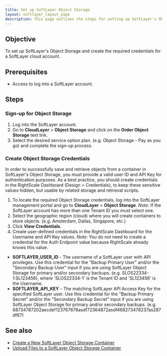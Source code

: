 ```yaml
---
title: Set up SoftLayer Object Storage
layout: softlayer_layout_page
description: This page outlines the steps for setting up SoftLayer's Object Storage and creating the required credentials for a SoftLayer cloud account.
---
```


## Objective

To set up SoftLayer's Object Storage and create the required credentials for a SoftLayer cloud account.

## Prerequisites

* Access to log into a SoftLayer account.

## Steps

### Sign-up for Object Storage

1. Log into the SoftLayer account. 
2. Go to **CloudLayer** > **Object Storage** and click on the **Order Object Storage** text link.
3. Select the desired service option plan. (e.g. Object Storage - Pay as you go) and complete the sign-up process.

### Create Object Storage Credentials

In order to successfully save and retrieve objects from a container in SoftLayer's Object Storage, you must provide a valid user ID and API Key for authentication purposes. As a best practice, you should create credentials in the RightScale Dashboard (Design > Credentials), to keep these sensitive values hidden, but usable by related storage and retrieval scripts.

1. To locate the required Object Storage credentials, log into the SoftLayer management portal and go to **CloudLayer** > **Object Storage**. *Note*: If the SoftLayer account has more than one Tenant ID you must select one.
2. Select the geographic region (cloud) where you will create containers to store objects. (e.g. Amsterdam, Dallas, Singapore, etc.)
3. Click **View Credentials**.
4. Create user-defined credentials in the RightScale Dashboard for the Username and API Key values. *Note*: You do not need to create a credential for the Auth Endpoint value because RightScale already knows this value.
  * **SOFTLAYER\_USER\_ID** - The username of a SoftLayer user with API privileges. Use this credential for the "Backup Primary User" and/or the "Secondary Backup User" input if you are using SoftLayer Object Storage for primary and/or secondary backups. (e.g. SLOS22334-1:SL123456), where 'SLOS22334-1' is the Tenant ID and 'SL123456' is the Username.
  * **SOFTLAYER\_API\_KEY** -  The matching SoftLayer API Access Key for the specified SoftLayer user. Use this credential for the "Backup Primary Secret" and/or the "Secondary Backup Secret" input if you are using SoftLayer Object Storage for primary and/or secondary backups. (e.g. 68734787202aecdef123767678asdf72364872asdf468273478237as287df67)

## See also

- [Create a New SoftLayer Object Storage Container](Create_a_New_SoftLayer_Object_Storage_Container.html)
- [Upload Files to a SoftLayer Object Storage Container](Upload_Files_to_a_SoftLayer_Object_Storage_Container.html)
